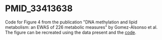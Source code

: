 # PMID_33413638
Code for Figure 4 from the publication "DNA methylation and lipid metabolism: an EWAS of 226 metabolic measures" by Gomez-Alsonso et al. The figure can be recreated using the data present and the [code](https://github.com/Rory-R-Wilson/PMID_33413638/blob/main/figure_4_gomez_wilson_2021.R).
